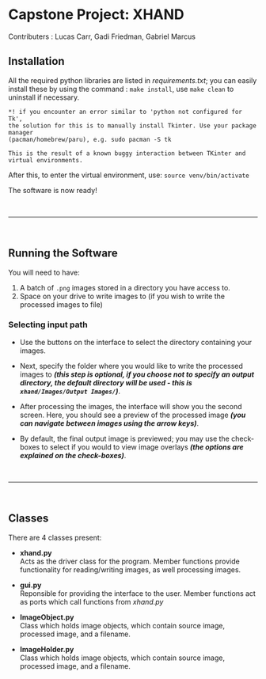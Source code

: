 # **Capstone Project: XHAND**
Contributers
: Lucas Carr, Gadi Friedman, Gabriel Marcus  <br> 


## **Installation**
All the required python libraries are listed in _requirements.txt_; you can easily install these by using the command : `make install`, use `make clean` to uninstall if necessary.  <br>  

    *! if you encounter an error similar to 'python not configured for Tk', 
    the solution for this is to manually install Tkinter. Use your package manager 
    (pacman/homebrew/paru), e.g. sudo pacman -S tk
    
    This is the result of a known buggy interaction between TKinter and virtual environments.


After this, to enter the virtual environment, use: `source venv/bin/activate`

The software is now ready!  

<br>  
<hr />
<br>  

## **Running the Software**
You will need to have: 
1. A batch of `.png` images stored in a directory you have access to. 
2. Space on your drive to write images to (if you wish to write the processed images to file)

### **Selecting input path**
- Use the buttons on the interface to select the directory containing your images. 

- Next, specify the folder where you would like to write the processed images to ___(this step is optional, if you choose not to specify an output directory, the default directory will be used - this is `xhand/Images/Output Images/`)___. 

- After processing the images, the interface will show you the second screen. Here, you should see a preview of the processed image ___(you can navigate between images using the arrow keys)___. 

- By default, the final output image is previewed; you may use the check-boxes to select if you would to view image overlays ___(the options are explained on the check-boxes)___.  


<br>  
<hr />
<br>  

## **Classes**
There are 4 classes present: 

- __xhand.py__  
    Acts as the driver class for the program. Member functions provide functionality for reading/writing images, as well processing images. 

- __gui.py__    
    Reponsible for providing the interface to the user. Member functions act as ports which call functions from _xhand.py_

- __ImageObject.py__    
    Class which holds image objects, which contain source image, processed image, and a filename. 

- __ImageHolder.py__    
    Class which holds image objects, which contain source image, processed image, and a filename. 